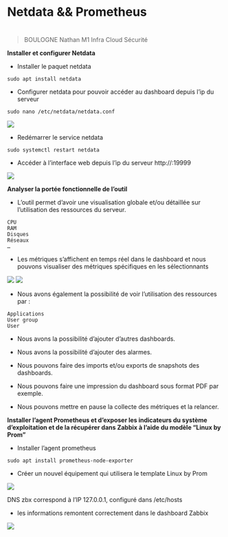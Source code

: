 # Netdata && Prometheus
# 

> BOULOGNE Nathan
> M1 Infra Cloud Sécurité



**Installer et configurer Netdata**

- Installer le paquet netdata

`sudo apt install netdata`

- Configurer netdata pour pouvoir accéder au dashboard depuis l’ip du serveur

```
sudo nano /etc/netdata/netdata.conf
```
![](https://i.imgur.com/u0DhTg4.png)


- Redémarrer le service netdata

```
sudo systemctl restart netdata
```

- Accéder à l’interface web depuis l’ip du serveur http://<IP>:19999

![](https://i.imgur.com/2mPrujw.png)
    

**Analyser la portée fonctionnelle de l’outil**
    
- L’outil permet d’avoir une visualisation globale et/ou détaillée sur l’utilisation des ressources du serveur.

```
CPU
RAM
Disques
Réseaux
…
```
    
- Les métriques s’affichent en temps réel dans le dashboard et nous pouvons visualiser des métriques spécifiques en les sélectionnants

![](https://i.imgur.com/Z1LR2ne.png)
![](https://i.imgur.com/DNRYGwk.png)

- Nous avons également la possibilité de voir l’utilisation des ressources par :


```
Applications
User group
User
```

- Nous avons la possibilité d’ajouter d’autres dashboards.

- Nous avons la possibilité d’ajouter des alarmes.

- Nous pouvons faire des imports et/ou exports de snapshots des dashboards.

- Nous pouvons faire une impression du dashboard sous format PDF par exemple.

- Nous pouvons mettre en pause la collecte des métriques et la relancer.


**Installer l’agent Prometheus et d’exposer les indicateurs du système d’exploitation et de la récupérer dans Zabbix à l’aide du modèle “Linux by Prom”**


- Installer l’agent prometheus

```
sudo apt install prometheus-node-exporter
```

- Créer un nouvel équipement qui utilisera le template Linux by Prom

![](https://i.imgur.com/hnn2FLc.png)

DNS zbx correspond à l’IP 127.0.0.1, configuré dans /etc/hosts


- les informations remontent correctement dans le dashboard Zabbix

![](https://i.imgur.com/R7mJJtz.png)
    

